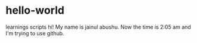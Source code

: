 # hello-world
learnings scripts
hi! My name is jainul abushu. Now the time is 2:05 am and I'm trying to use github.

